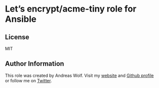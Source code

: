 # Let’s encrypt/acme-tiny role for Ansible

## License

MIT

## Author Information

This role was created by Andreas Wolf. Visit my [website](http://a-w.io) and [Github profile](https://github.com/andreaswolf/) or follow me on [Twitter](https://twitter.com/andreaswo).
